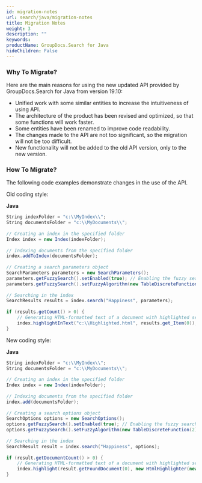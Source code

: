 ```yaml
---
id: migration-notes
url: search/java/migration-notes
title: Migration Notes
weight: 3
description: ""
keywords: 
productName: GroupDocs.Search for Java
hideChildren: False
---
```

### Why To Migrate?

Here are the main reasons for using the new updated API provided by GroupDocs.Search for Java from version 19.10:

*   Unified work with some similar entities to increase the intuitiveness of using API.
*   The architecture of the product has been revised and optimized, so that some functions will work faster.
*   Some entities have been renamed to improve code readability.
*   The changes made to the API are not too significant, so the migration will not be too difficult.
*   New functionality will not be added to the old API version, only to the new version.

### How To Migrate?

The following code examples demonstrate changes in the use of the API.

Old coding style:

**Java**

```csharp
String indexFolder = "c:\\MyIndex\\";
String documentsFolder = "c:\\MyDocuments\\";
 
// Creating an index in the specified folder
Index index = new Index(indexFolder);
 
// Indexing documents from the specified folder
index.addToIndex(documentsFolder);
 
// Creating a search parameters object
SearchParameters parameters = new SearchParameters();
parameters.getFuzzySearch().setEnabled(true); // Enabling the fuzzy search
parameters.getFuzzySearch().setFuzzyAlgorithm(new TableDiscreteFunction(2)); // Setting the number of possible differences for each word
 
// Searching in the index
SearchResults results = index.search("Happiness", parameters);
 
if (results.getCount() > 0) {
    // Generating HTML-formatted text of a document with highlighted search results
    index.highlightInText("c:\\Highlighted.html", results.get_Item(0));
}
```

New coding style:

**Java**

```csharp
String indexFolder = "c:\\MyIndex\\";
String documentsFolder = "c:\\MyDocuments\\";
 
// Creating an index in the specified folder
Index index = new Index(indexFolder);
 
// Indexing documents from the specified folder
index.add(documentsFolder);
 
// Creating a search options object
SearchOptions options = new SearchOptions();
options.getFuzzySearch().setEnabled(true); // Enabling the fuzzy search
options.getFuzzySearch().setFuzzyAlgorithm(new TableDiscreteFunction(2)); // Setting the number of possible differences for each word
 
// Searching in the index
SearchResult result = index.search("Happiness", options);
 
if (result.getDocumentCount() > 0) {
    // Generating HTML-formatted text of a document with highlighted search results
    index.highlight(result.getFoundDocument(0), new HtmlHighlighter(new FileOutputAdapter("c:\\Highlighted.html")));
}
```
